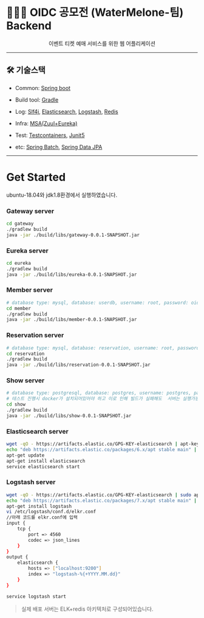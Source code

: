 # 👨‍👧‍👧 OIDC 공모전 (WaterMelone-팀) Backend

<div align="center"> 
이벤트 티켓 예매 서비스를 위한 웹 어플리케이션
</div>

---

## 🛠 기술스택

- Common: [Spring boot](https://www.typescriptlang.org/)

- Build tool: [Gradle](https://gradle.org/)

- Log: [Slf4j](http://www.slf4j.org/), [Elasticsearch](https://www.elastic.co/kr/products/elasticsearch), [Logstash](https://www.elastic.co/kr/products/logstash), [Redis](https://redis.io/)

- Infra: [MSA(Zuul+Eureka)](https://medium.com/@yesesyo/%EA%B0%80%EB%B3%8D%EA%B2%8C-%EB%A7%88%EC%9D%B4%ED%81%AC%EB%A1%9C%EC%84%9C%EB%B9%84%EC%8A%A4-%EA%B5%AC%EC%B6%95%ED%95%B4%EB%B3%B4%EA%B8%B0-2-6b417aedaec)

- Test: [Testcontainers](https://testcontainers.org/), [Junit5](https://junit.org/junit5/docs/current/user-guide/)

- etc: [Spring Batch](https://spring.io/projects/spring-batch), [Spring Data JPA](https://spring.io/projects/spring-data-jpa)

---

# Get Started

ubuntu-18.04와 jdk1.8환경에서 실행하였습니다.

### Gateway server
```bash
cd gateway
./gradlew build
java -jar ./build/libs/gateway-0.0.1-SNAPSHOT.jar
```

### Eureka server
```bash
cd eureka
./gradlew build
java -jar ./build/libs/eureka-0.0.1-SNAPSHOT.jar
```

### Member server
```bash
# database type: mysql, database: userdb, username: root, password: oidc2020
cd member
./gradlew build
java -jar ./build/libs/member-0.0.1-SNAPSHOT.jar
```

### Reservation server
```bash
# database type: mysql, database: reservation, username: root, password: oidc2020
cd reservation
./gradlew build
java -jar ./build/libs/reservation-0.0.1-SNAPSHOT.jar
```

### Show server
```bash
# database type: postgresql, database: postgres, username: postgres, password: oidc2020
# 테스트 진행시 docker가 설치되어있어야 하고 이로 인해 빌드가 실패해도  서버는 실행가능합니다.
cd show
./gradlew build
java -jar ./build/libs/show-0.0.1-SNAPSHOT.jar
```

### Elasticsearch server
```bash
wget -qO - https://artifacts.elastic.co/GPG-KEY-elasticsearch | apt-key add -
echo "deb https://artifacts.elastic.co/packages/6.x/apt stable main" | tee -a /etc/apt/sources.list.d/elastic-6.x.list
apt-get update
apt-get install elasticsearch
service elasticsearch start
```
### Logstash server
```bash
wget -qO - https://artifacts.elastic.co/GPG-KEY-elasticsearch | sudo apt-key add -
echo "deb https://artifacts.elastic.co/packages/7.x/apt stable main" | sudo tee -a /etc/apt/sources.list.d/elastic-7.x.list
apt-get install logstash
vi /etc/logstash/conf.d/elkr.conf
//아래 코드를 elkr.conf에 입력
input {
    tcp {
        port => 4560
        codec => json_lines
    }
}
output {
    elasticsearch {
        hosts => ["localhost:9200"]    
        index => "logstash-%{+YYYY.MM.dd}"
    }
}

service logstash start
```
> 실제 배포 서버는 ELK+redis 아키텍처로 구성되어있습니다.